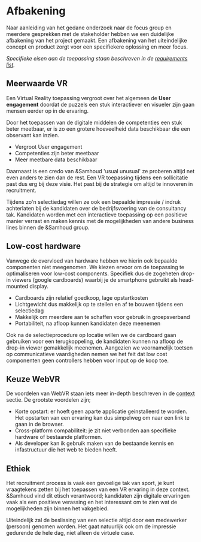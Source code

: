 # Afbakening

Naar aanleiding van het gedane onderzoek naar de focus group en meerdere gesprekken met de stakeholder hebben we een duidelijke afbakening van het project gemaakt. Een afbakening van het uiteindelijke concept en product zorgt voor een specifiekere oplossing en meer focus.

*Specifieke eisen aan de toepassing staan beschreven in de [requirements list](/research/REQUIREMENTS-LIST.md).*

## Meerwaarde VR
Een Virtual Reality toepassing vergroot over het algemeen de **User engagement** doordat de puzzels een stuk interactiever en visueler zijn gaan mensen eerder op in de ervaring.

Door het toepassen van de digitale middelen de competenties een stuk beter meetbaar, er is zo een grotere hoeveelheid data beschikbaar die een observant kan inzien.

* Vergroot User engagement
* Competenties zijn beter meetbaar
* Meer meetbare data beschikbaar

Daarnaast is een credo van &Samhoud 'usual unusual' ze proberen altijd net even anders te zien dan de rest. Een VR toepassing tijdens een sollicitatie past dus erg bij deze visie. Het past bij de strategie om altijd te innoveren in recruitment.

Tijdens zo'n selectiedag willen ze ook een bepaalde impressie / indruk achterlaten bij de kandidaten over de bedrijfsvoering van de consultancy tak. Kandidaten worden met een interactieve toepassing op een positieve manier verrast en maken kennis met de mogelijkheden van andere business lines binnen de &Samhoud group.

## Low-cost hardware
Vanwege de overvloed van hardware hebben we hierin ook bepaalde componenten niet meegenomen. We kiezen ervoor om de toepassing te optimaliseren voor low-cost components. Specifiek dus de zogeheten drop-in viewers (google cardboards) waarbij je de smartphone gebruikt als head-mounted display.

* Cardboards zijn relatief goedkoop, lage opstartkosten
* Lichtgewicht dus makkelijk op te stellen en af te bouwen tijdens een selectiedag
* Makkelijk om meerdere aan te schaffen voor gebruik in groepsverband
* Portabiliteit, na afloop kunnen kandidaten deze meenemen

Ook na de selectieprocedure op locatie willen we de cardboard gaan gebruiken voor een terugkoppeling, de kandidaten kunnen na afloop de drop-in viewer gemakkelijk meenemen. Aangezien we voornamelijk toetsen op communicatieve vaardigheden nemen we het feit dat low cost componenten geen controllers hebben voor input op de koop toe.

## Keuze WebVR
De voordelen van WebVR staan iets meer in-depth beschreven in de [context](/vr/WEBVR.md) sectie. De grootste voordelen zijn; 

* Korte opstart: er hoeft geen aparte applicatie geinstalleerd te worden. Het opstarten van een ervaring kan dus simpelweg om naar een link te gaan in de browser.
* Cross-platform compabiliteit: je zit niet verbonden aan specifieke hardware of bestaande platformen.
* Als developer kan ik gebruik maken van de bestaande kennis en infastructuur die het web te bieden heeft.

## Ethiek
Het recruitment process is vaak een gevoelige tak van sport, je kunt vraagtekens zetten bij het toepassen van een VR ervaring in deze context. &Samhoud vind dit etisch verantwoord; kandidaten zijn digitale ervaringen vaak als een positieve verassing en het interessant om te zien wat de mogelijkheden zijn binnen het vakgebied.

Uiteindelijk zal de beslissing van een selectie altijd door een medewerker (persoon) genomen worden. Het gaat natuurlijk ook om de impressie gedurende de hele dag, niet alleen de virtuele case.